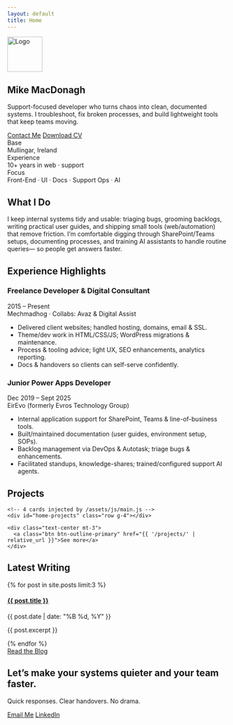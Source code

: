 ```yaml
---
layout: default
title: Home
---
```


<!-- HERO -->
<section class="py-5 text-center" style="background: var(--bg);">
  <div class="container">
    <img src="{{ '/assets/images/logo.png' | relative_url }}" alt="Logo" class="mb-3" style="height: 80px;">
    <h1 class="display-5 fw-bold mb-3">Mike MacDonagh</h1>
    <p class="lead mx-auto" style="max-width: 760px;">
      Support-focused developer who turns chaos into clean, documented systems.
      I troubleshoot, fix broken processes, and build lightweight tools that keep teams moving.
    </p>
    <div class="d-flex gap-2 justify-content-center mt-3">
      <a href="mailto:michael@mechmadhog.com" class="btn btn-primary">Contact Me</a>
      <a href="{{ '/assets/docs/michael-macdonagh-cv-sept-2025.pdf' | relative_url }}" class="btn btn-outline-secondary">Download CV</a>
    </div>
  </div>
</section>

<!-- SNAPSHOT -->
<section class="py-4 border-top border-bottom" style="background: var(--bg-elev);">
  <div class="container">
    <div class="row g-3 text-center">
      <div class="col-12 col-md-4">
        <div class="small text-uppercase text-muted">Base</div>
        <div class="fw-semibold">Mullingar, Ireland</div>
      </div>
      <div class="col-12 col-md-4">
        <div class="small text-uppercase text-muted">Experience</div>
        <div class="fw-semibold">10+ years in web · support</div>
      </div>
      <div class="col-12 col-md-4">
        <div class="small text-uppercase text-muted">Focus</div>
        <div class="fw-semibold">Front-End · UI · Docs · Support Ops · AI</div>
      </div>
    </div>
  </div>
</section>


<!-- WHAT I DO -->
<section class="py-5">
  <div class="container">
    <div class="row justify-content-center">
      <div class="col-lg-10">
        <h2 class="h3 mb-3 text-center">What I Do</h2>
        <p class="mx-auto" style="max-width: 70ch;">
          I keep internal systems tidy and usable: triaging bugs, grooming backlogs, writing practical user guides,
          and shipping small tools (web/automation) that remove friction. I’m comfortable digging through
          SharePoint/Teams setups, documenting processes, and training AI assistants to handle routine queries—
          so people get answers faster.
        </p>
      </div>
    </div>
  </div>
</section>

<!-- EXPERIENCE HIGHLIGHTS -->
<section class="py-5">
  <div class="container">
    <h2 class="h3 mb-4 text-center">Experience Highlights</h2>
    <div class="row g-4 justify-content-center">
      <div class="col-md-6">
        <div class="card h-100 shadow-sm">
          <div class="card-body">
            <div class="d-flex justify-content-between align-items-start">
              <h3 class="h5 mb-2">Freelance Developer & Digital Consultant</h3>
              <span class="badge text-bg-light">2015 – Present</span>
            </div>
            <div class="text-muted small mb-2">Mechmadhog · Collabs: Avaz & Digital Assist</div>
            <ul class="mb-0">
              <li>Delivered client websites; handled hosting, domains, email & SSL.</li>
              <li>Theme/dev work in HTML/CSS/JS; WordPress migrations & maintenance.</li>
              <li>Process & tooling advice; light UX, SEO enhancements, analytics reporting.</li>
              <li>Docs & handovers so clients can self-serve confidently.</li>
            </ul>
          </div>
        </div>
      </div>
      <div class="col-md-6">
        <div class="card h-100 shadow-sm">
          <div class="card-body">
            <div class="d-flex justify-content-between align-items-start">
              <h3 class="h5 mb-2">Junior Power Apps Developer</h3>
              <span class="badge text-bg-light">Dec 2019 – Sept 2025</span>
            </div>
            <div class="text-muted small mb-2">EirEvo (formerly Evros Technology Group)</div>
            <ul class="mb-0">
              <li>Internal application support for SharePoint, Teams & line-of-business tools.</li>
              <li>Built/maintained documentation (user guides, environment setup, SOPs).</li>
              <li>Backlog management via DevOps & Autotask; triage bugs & enhancements.</li>
              <li>Facilitated standups, knowledge-shares; trained/configured support AI agents.</li>
            </ul>
          </div>
        </div>
      </div>
    </div>
  </div>
</section>

<!-- PROJECTS GALLERY (Home preview: 4 items) -->
<section class="py-5">
  <div class="container">
    <h2 class="h3 text-center mb-3">Projects</h2>

    <!-- 4 cards injected by /assets/js/main.js -->
    <div id="home-projects" class="row g-4"></div>

    <div class="text-center mt-3">
      <a class="btn btn-outline-primary" href="{{ '/projects/' | relative_url }}">See more</a>
    </div>
  </div>
</section>

<!-- LATEST POSTS -->
<section class="py-5 bg-light">
  <div class="container">
    <h2 class="h3 text-center mb-4">Latest Writing</h2>
    {% for post in site.posts limit:3 %}
      <div class="mb-4 mx-auto" style="max-width: 880px;">
        <h4 class="mb-1"><a href="{{ post.url | relative_url }}" class="text-decoration-none">{{ post.title }}</a></h4>
        <div class="text-muted small mb-2">{{ post.date | date: "%B %d, %Y" }}</div>
        <p class="mb-0">{{ post.excerpt }}</p>
      </div>
    {% endfor %}
    <div class="text-center mt-3">
      <a href="{{ '/blog' | relative_url }}" class="btn btn-outline-secondary">Read the Blog</a>
    </div>
  </div>
</section>

<!-- CONTACT -->
<section class="py-5 text-center border-top">
  <div class="container">
    <h2 class="h4 mb-2">Let’s make your systems quieter and your team faster.</h2>
    <p class="text-muted mb-3">Quick responses. Clear handovers. No drama.</p>
    <div class="d-flex gap-2 justify-content-center">
      <a class="btn btn-primary" href="mailto:michael@mechmadhog.com">Email Me</a>
      <a class="btn btn-outline-secondary" href="https://www.linkedin.com/in/michaelmacdonagh/" target="_blank" rel="noopener">LinkedIn</a>
    </div>
  </div>
</section>
